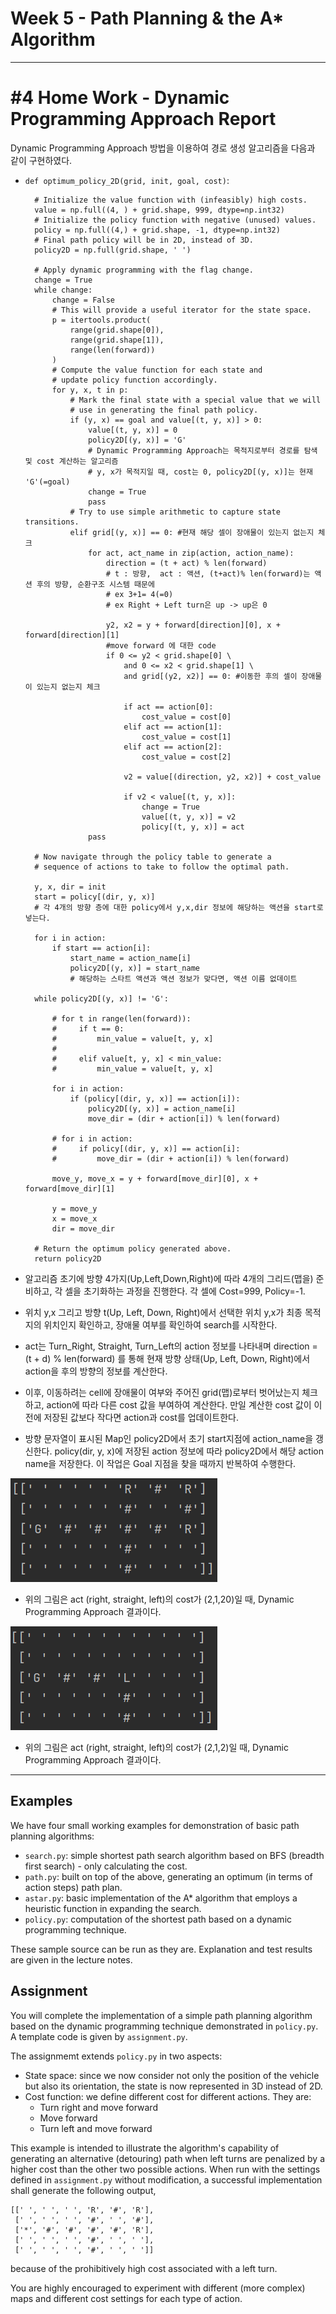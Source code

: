 # Week 5 - Path Planning & the A* Algorithm

---
[result1]: ./cost(2,1,20).png
[result2]: ./cost(2,1,2).png

# #4 Home Work - Dynamic Programming Approach Report

Dynamic Programming Approach 방법을 이용하여 경로 생성 알고리즘을 다음과 같이 구현하였다.

* `def optimum_policy_2D(grid, init, goal, cost)`:
	
		# Initialize the value function with (infeasibly) high costs.
		value = np.full((4, ) + grid.shape, 999, dtype=np.int32)
		# Initialize the policy function with negative (unused) values.
		policy = np.full((4,) + grid.shape, -1, dtype=np.int32)
		# Final path policy will be in 2D, instead of 3D.
		policy2D = np.full(grid.shape, ' ')
	
		# Apply dynamic programming with the flag change.
		change = True
		while change:
			change = False
			# This will provide a useful iterator for the state space.
			p = itertools.product(
				range(grid.shape[0]),
				range(grid.shape[1]),
				range(len(forward))
			)
			# Compute the value function for each state and
			# update policy function accordingly.
			for y, x, t in p:
				# Mark the final state with a special value that we will
				# use in generating the final path policy.
				if (y, x) == goal and value[(t, y, x)] > 0:
					value[(t, y, x)] = 0
					policy2D[(y, x)] = 'G'
					# Dynamic Programming Approach는 목적지로부터 경로를 탐색 및 cost 계산하는 알고리즘
					# y, x가 목적지일 때, cost는 0, policy2D[(y, x)]는 현재 'G'(=goal)
					change = True
					pass
				# Try to use simple arithmetic to capture state transitions.
				elif grid[(y, x)] == 0: #현재 해당 셀이 장애물이 있는지 없는지 체크
					for act, act_name in zip(action, action_name):
						direction = (t + act) % len(forward)
						# t : 방향,  act : 액션, (t+act)% len(forward)는 액션 후의 방향, 순환구조 시스템 때문에
						# ex 3+1= 4(=0)
						# ex Right + Left turn은 up -> up은 0
	
						y2, x2 = y + forward[direction][0], x + forward[direction][1]
						#move forward 에 대한 code
						if 0 <= y2 < grid.shape[0] \
							and 0 <= x2 < grid.shape[1] \
							and grid[(y2, x2)] == 0: #이동한 후의 셀이 장애물이 있는지 없는지 체크
	
							if act == action[0]:
								cost_value = cost[0]
							elif act == action[1]:
								cost_value = cost[1]
							elif act == action[2]:
								cost_value = cost[2]
	
							v2 = value[(direction, y2, x2)] + cost_value
	
							if v2 < value[(t, y, x)]:
								change = True
								value[(t, y, x)] = v2
								policy[(t, y, x)] = act
					pass
	
		# Now navigate through the policy table to generate a
		# sequence of actions to take to follow the optimal path.
	
		y, x, dir = init
		start = policy[(dir, y, x)]
		# 각 4개의 방향 층에 대한 policy에서 y,x,dir 정보에 해당하는 액션을 start로 넣는다.
	
		for i in action:
			if start == action[i]:
				start_name = action_name[i]
				policy2D[(y, x)] = start_name
				# 해당하는 스타트 액션과 액션 정보가 맞다면, 액션 이름 없데이트
	
		while policy2D[(y, x)] != 'G':
	
			# for t in range(len(forward)):
			#     if t == 0:
			#         min_value = value[t, y, x]
			#
			#     elif value[t, y, x] < min_value:
			#         min_value = value[t, y, x]
	
			for i in action:
				if (policy[(dir, y, x)] == action[i]):
					policy2D[(y, x)] = action_name[i]
					move_dir = (dir + action[i]) % len(forward)
	
			# for i in action:
			#     if policy[(dir, y, x)] == action[i]:
			#         move_dir = (dir + action[i]) % len(forward)
	
			move_y, move_x = y + forward[move_dir][0], x + forward[move_dir][1]
	
			y = move_y
			x = move_x
			dir = move_dir
	
		# Return the optimum policy generated above.
		return policy2D

* 알고리즘 초기에 방향 4가지(Up,Left,Down,Right)에 따라 4개의 그리드(맵을) 준비하고, 각 셀을 초기화하는 과정을 진행한다. 각 셀에 Cost=999, Policy=-1.  
* 위치 y,x 그리고 방향 t(Up, Left, Down, Right)에서 선택한 위치 y,x가 최종 목적지의 위치인지 확인하고, 장애물 여부를 확인하여 search를 시작한다.
* act는 Turn_Right, Straight, Turn_Left의 action 정보를 나타내며 direction = (t + d) % len(forward) 를 통해 현재 방향 상태(Up, Left, Down, Right)에서 action을 후의 방향의 정보를 계산한다.
* 이후, 이동하려는 cell에 장애물이 여부와 주어진 grid(맵)로부터 벗어났는지 체크하고, action에 따라 다른 cost 값을 부여하여 계산한다. 만일 계산한 cost 값이 이전에 저장된 값보다 작다면 action과 cost를 업데이트한다.
* 방향 문자열이 표시된 Map인 policy2D에서 초기 start지점에 action_name을 갱신한다. policy(dir, y, x)에 저장된 action 정보에 따라 policy2D에서 해당 action name을 저장한다. 이 작업은 Goal 지점을 찾을 때까지 반복하여 수행한다.

![cost(2,1,20)][result1]

* 위의 그림은 act (right, straight, left)의 cost가 (2,1,20)일 때, Dynamic Programming Approach 결과이다.

![cost(2,1,2)][result2]

* 위의 그림은 act (right, straight, left)의 cost가 (2,1,2)일 때, Dynamic Programming Approach 결과이다.

---
## Examples

We have four small working examples for demonstration of basic path planning algorithms:

* `search.py`: simple shortest path search algorithm based on BFS (breadth first search) - only calculating the cost.
* `path.py`: built on top of the above, generating an optimum (in terms of action steps) path plan.
* `astar.py`: basic implementation of the A* algorithm that employs a heuristic function in expanding the search.
* `policy.py`: computation of the shortest path based on a dynamic programming technique.

These sample source can be run as they are. Explanation and test results are given in the lecture notes.

## Assignment

You will complete the implementation of a simple path planning algorithm based on the dynamic programming technique demonstrated in `policy.py`. A template code is given by `assignment.py`.

The assignmemt extends `policy.py` in two aspects:

* State space: since we now consider not only the position of the vehicle but also its orientation, the state is now represented in 3D instead of 2D.
* Cost function: we define different cost for different actions. They are:
	- Turn right and move forward
	- Move forward
	- Turn left and move forward

This example is intended to illustrate the algorithm's capability of generating an alternative (detouring) path when left turns are penalized by a higher cost than the other two possible actions. When run with the settings defined in `assignment.py` without modification, a successful implementation shall generate the following output,

```
[[' ', ' ', ' ', 'R', '#', 'R'],
 [' ', ' ', ' ', '#', ' ', '#'],
 ['*', '#', '#', '#', '#', 'R'],
 [' ', ' ', ' ', '#', ' ', ' '],
 [' ', ' ', ' ', '#', ' ', ' ']]
```

because of the prohibitively high cost associated with a left turn.

You are highly encouraged to experiment with different (more complex) maps and different cost settings for each type of action.
